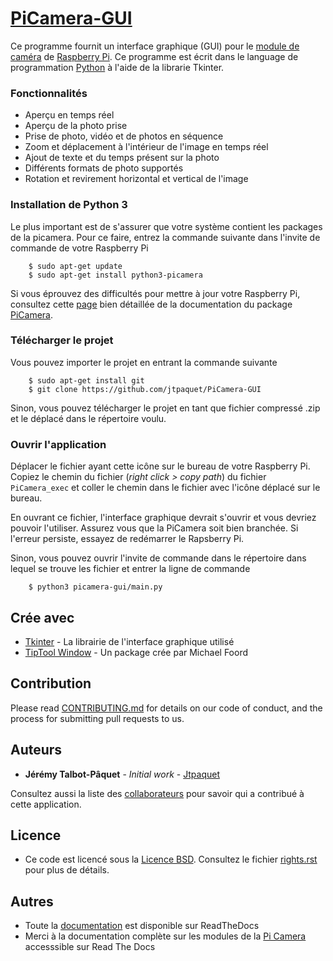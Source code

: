 # [PiCamera-GUI](http://picamera-gui.readthedocs.io/en/latest/)

Ce programme fournit un interface graphique (GUI) pour le [module de caméra](https://www.raspberrypi.org/products/camera-module-v2/) de [Raspberry Pi](https://www.raspberrypi.org/).
Ce programme est écrit dans le language de programmation [Python](https://www.python.org/) à l'aide de la librarie Tkinter.


### Fonctionnalités

* Aperçu en temps réel
* Aperçu de la photo prise
* Prise de photo, vidéo et de photos en séquence
* Zoom et déplacement à l'intérieur de l'image en temps réel
* Ajout de texte et du temps présent sur la photo
* Différents formats de photo supportés
* Rotation et revirement horizontal et vertical de l'image

### Installation de Python 3

Le plus important est de s'assurer que votre système contient les packages de la picamera. Pour ce faire, entrez la commande suivante dans l'invite de commande de votre Raspberry Pi


```
	$ sudo apt-get update
	$ sudo apt-get install python3-picamera
```

Si vous éprouvez des difficultés pour mettre à jour votre Raspberry Pi, consultez cette [page](https://picamera.readthedocs.io/en/release-1.10/install3.html) bien détaillée de la documentation du package [PiCamera](https://picamera.readthedocs.io/en/release-1.10/index.html).

### Télécharger le projet

Vous pouvez importer le projet en entrant la commande suivante

```	
	$ sudo apt-get install git
	$ git clone https://github.com/jtpaquet/PiCamera-GUI
```

Sinon, vous pouvez télécharger le projet en tant que fichier compressé .zip et le déplacé dans le répertoire voulu.


### Ouvrir l'application


Déplacer le fichier ayant cette icône sur le bureau de votre Raspberry Pi. Copiez le chemin du fichier (*right click > copy path*) du fichier ``PiCamera_exec`` et coller le chemin dans le fichier avec l'icône déplacé sur le bureau.

En ouvrant ce fichier, l'interface graphique devrait s'ouvrir et vous devriez pouvoir l'utiliser. Assurez vous que la PiCamera soit bien branchée. Si l'erreur persiste, essayez de redémarrer le Rapsberry Pi.

Sinon, vous pouvez ouvrir l'invite de commande dans le répertoire dans lequel se trouve les fichier et entrer la ligne de commande

```
	$ python3 picamera-gui/main.py
```

## Crée avec

* [Tkinter](https://docs.python.org/2/library/tkinter.html) - La librairie de l'interface graphique utilisé
* [TipTool Window](http://www.voidspace.org.uk/python/weblog/arch_d7_2006_07_01.shtml#e387) - Un package crée par Michael Foord


## Contribution

Please read [CONTRIBUTING.md](https://github.com/jtpaquet/PiCamera-GUI/graphs/contributors) for details on our code of conduct, and the process for submitting pull requests to us.

## Auteurs

* **Jérémy Talbot-Pâquet** - *Initial work* - [Jtpaquet](https://github.com/jtpaquet)

Consultez aussi la liste des [collaborateurs](https://github.com/jtpaquet/PiCamera-GUI/graphs/contributors) pour savoir qui a contribué à cette application.

## Licence

* Ce code est licencé sous la [Licence BSD](https://opensource.org/licenses/BSD-3-Clause). Consultez le fichier [rights.rst](rights.rst) pour plus de détails.

## Autres

* Toute la [documentation](http://picamera-gui.readthedocs.io/en/latest/) est disponible sur ReadTheDocs
* Merci à la documentation complète sur les modules de la [Pi Camera](https://picamera.readthedocs.io/) accesssible sur Read The Docs
